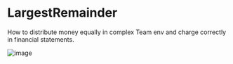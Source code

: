 # LargestRemainder
How to distribute money equally in complex Team env and charge correctly in financial statements. 


![image](https://github.com/Catalysttech/LargestRemainder/assets/47662789/afe5f0e4-14dc-4804-aa73-fa93d235a56f)

